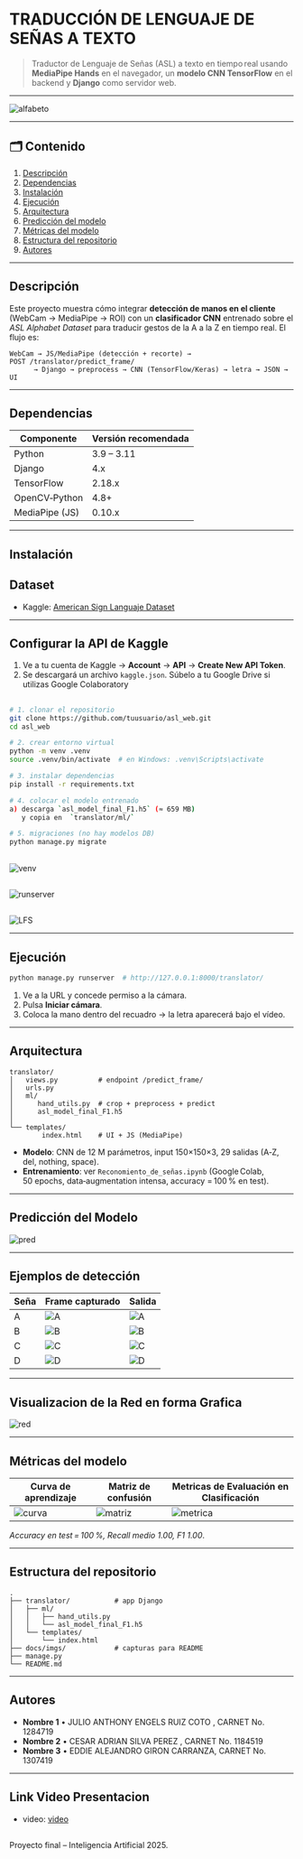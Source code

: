 # TRADUCCIÓN DE LENGUAJE DE SEÑAS A TEXTO

> Traductor de Lenguaje de Señas (ASL) a texto en tiempo real usando **MediaPipe Hands** en el navegador, un **modelo CNN TensorFlow** en el backend y **Django** como servidor web.

---

![alfabeto](FOTOS/alfabeto.png) 

---

## 🗂 Contenido

1. [Descripción](#descripción)
2. [Dependencias](#dependencias)
3. [Instalación](#instalación)
4. [Ejecución](#ejecución)
5. [Arquitectura](#arquitectura)
6. [Predicción del modelo](#predicciondelmodelo)
7. [Métricas del modelo](#métricas-del-modelo)
8. [Estructura del repositorio](#estructura-del-repositorio)
9. [Autores](#autores)

---

## Descripción

Este proyecto muestra cómo integrar **detección de manos en el cliente** (WebCam → MediaPipe → ROI) con un **clasificador CNN** entrenado sobre el *ASL Alphabet Dataset* para traducir gestos de la A a la Z en tiempo real.
El flujo es:

```
WebCam → JS/MediaPipe (detección + recorte) → POST /translator/predict_frame/
      → Django → preprocess → CNN (TensorFlow/Keras) → letra → JSON → UI
```

---

## Dependencias

| Componente                            | Versión recomendada |
| ------------------------------------- | ------------------- |
| Python                                | 3.9 – 3.11          |
| Django                                | 4.x                 |
| TensorFlow                            | 2.18.x              |
| OpenCV‑Python                         | 4.8+                |
| MediaPipe (JS)                        | 0.10.x              |



---

## Instalación

## Dataset

- Kaggle: [American Sign Languaje Dataset](https://www.kaggle.com/datasets/ayuraj/asl-dataset)

---

## Configurar la API de Kaggle

1. Ve a tu cuenta de Kaggle → **Account** → **API** → **Create New API Token**.  
2. Se descargará un archivo `kaggle.json`. Súbelo a tu Google Drive si utilizas Google Colaboratory   


##

```bash
# 1. clonar el repositorio
git clone https://github.com/tuusuario/asl_web.git
cd asl_web

# 2. crear entorno virtual
python -m venv .venv
source .venv/bin/activate  # en Windows: .venv\Scripts\activate

# 3. instalar dependencias
pip install -r requirements.txt

# 4. colocar el modelo entrenado
a) descarga `asl_model_final_F1.h5` (≈ 659 MB)
   y copia en  `translator/ml/`

# 5. migraciones (no hay modelos DB)
python manage.py migrate
```
##
![venv](FOTOS/activarentornovirtual.png) 

##
![runserver](FOTOS/runserver.png) 
 

##
![LFS](FOTOS/usodelfs.png)

---

## Ejecución

```bash
python manage.py runserver  # http://127.0.0.1:8000/translator/
```

1. Ve a la URL y concede permiso a la cámara.
2. Pulsa **Iniciar cámara**.
3. Coloca la mano dentro del recuadro → la letra aparecerá bajo el vídeo.



---

## Arquitectura

```
translator/
│   views.py          # endpoint /predict_frame/
│   urls.py
│   ml/
│      hand_utils.py  # crop + preprocess + predict
│      asl_model_final_F1.h5
│
└── templates/
        index.html    # UI + JS (MediaPipe)
```

* **Modelo**: CNN de 12 M parámetros, input 150×150×3, 29 salidas (A‑Z, del, nothing, space).
* **Entrenamiento**: ver `Reconomiento_de_señas.ipynb` (Google Colab, 50 epochs, data‑augmentation intensa, accuracy = 100 % en test).

---

## Predicción del Modelo
![pred](FOTOS/predicciondelmodelo.png) 

---

## Ejemplos de detección

| Seña | Frame capturado              | Salida |
| ---- | ---------------------------- | ------ |
| A    | ![A](FOTOS/pruebadecaptura2.png) | ![A](FOTOS/palabraA.png)  |
| B    | ![B](FOTOS/pruebadedeteccion.png) | ![B](FOTOS/palabraB.png)  |
| C    | ![C](FOTOS/pruebadecaptura3.png) | ![C](FOTOS/palabraC.png)  |
| D    | ![D](FOTOS/pruebadecaptura4.png) | ![D](FOTOS/palabraD.png)  |



---

## Visualizacion de la Red en forma Grafica 
![red](FOTOS/visualizaciondelareddeformagrafica.png) 

---

## Métricas del modelo

| Curva de aprendizaje                                   | Matriz de confusión                  | Metricas de Evaluación en Clasificación                                         |
| ------------------------------------------------------ | ------------------------------------ | ---------------------------------------------------- |
| ![curva](FOTOS/visualizaciondelacurvadeaprendizaje.png) | ![matriz](FOTOS/matrizdeconfusion.png)| ![metrica](FOTOS/metricasdeevaluacionenclasificacion.png)|

*Accuracy en test = 100 %, Recall medio 1.00, F1 1.00*.

---

## Estructura del repositorio

```
.
├── translator/           # app Django
│   ├── ml/
│   │   ├── hand_utils.py
│   │   └── asl_model_final_F1.h5
│   └── templates/
│       └── index.html
├── docs/imgs/            # capturas para README
├── manage.py
└── README.md
```

---

## Autores

* **Nombre 1** • JULIO ANTHONY ENGELS RUIZ COTO , CARNET No. 1284719
* **Nombre 2** • CESAR ADRIAN SILVA PEREZ , CARNET No. 1184519
* **Nombre 3** • EDDIE ALEJANDRO GIRON CARRANZA, CARNET No. 1307419



---
## Link Video Presentacion

- video: [video]([https://drive.google.com/drive/folders/1sNoE91ZEu9BtpU1cNm25A0QFJMwBBUto?usp=sharing](https://drive.google.com/drive/folders/1LASNnBFyP_FaF4dVlKb6nehywwHRLEmY?usp=share_link))

##
  
  Proyecto final – Inteligencia Artificial 2025.
